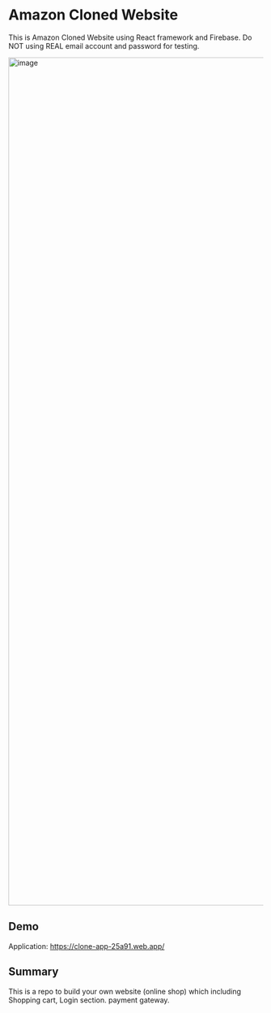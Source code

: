 # Amazon Cloned Website

This is Amazon Cloned Website using React framework and Firebase. Do NOT using REAL email account and password for testing.
 
<img width="1673" alt="image" src="https://user-images.githubusercontent.com/14137701/173277760-241cc57b-26da-4681-8962-efb0090f6b96.png">

## Demo

Application: <a target="_blank" href="https://clone-app-25a91.web.app/">https://clone-app-25a91.web.app/</a>

## Summary
This is a repo to build your own website (online shop) which including Shopping cart, Login section. payment gateway.
